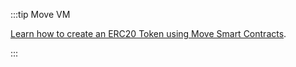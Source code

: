 :::tip Move VM

[Learn how to create an ERC20 Token using Move Smart Contracts](../../../developer/evm-to-move/creating-token.mdx).

:::
